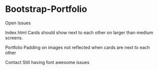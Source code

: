 # Bootstrap-Portfolio


Open Issues


Index.html
    Cards should show next to each other on larger than medium screens. 

Portfolio
    Padding on images not reflected when cards are next to each other

Contact
    Still having font awesome issues
    